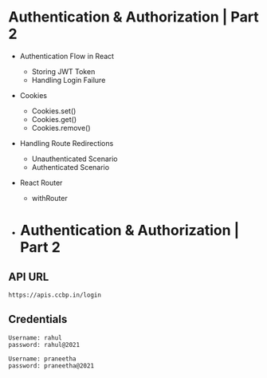 # Authentication & Authorization | Part 2

- Authentication Flow in React
  - Storing JWT Token
  - Handling Login Failure
- Cookies
  - Cookies.set()
  - Cookies.get()
  - Cookies.remove()
- Handling Route Redirections
  - Unauthenticated Scenario
  - Authenticated Scenario
- React Router
  - withRouter
 
- # Authentication & Authorization | Part 2

## API URL

```
https://apis.ccbp.in/login
```

## Credentials

```
Username: rahul
password: rahul@2021
```

```
Username: praneetha
password: praneetha@2021
```

